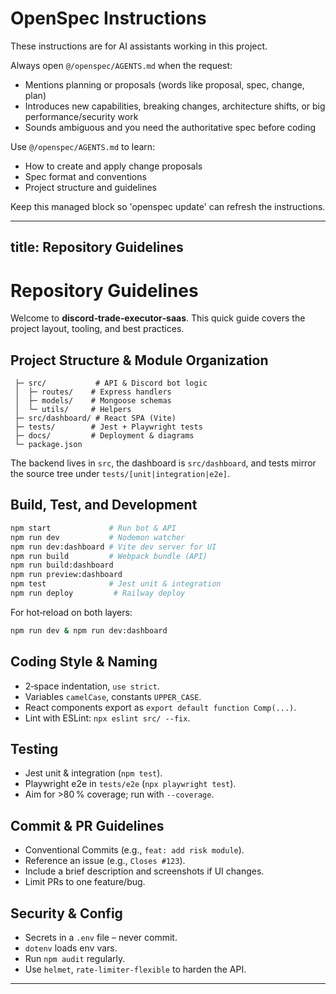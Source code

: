 <!-- OPENSPEC:START -->
# OpenSpec Instructions

These instructions are for AI assistants working in this project.

Always open `@/openspec/AGENTS.md` when the request:
- Mentions planning or proposals (words like proposal, spec, change, plan)
- Introduces new capabilities, breaking changes, architecture shifts, or big performance/security work
- Sounds ambiguous and you need the authoritative spec before coding

Use `@/openspec/AGENTS.md` to learn:
- How to create and apply change proposals
- Spec format and conventions
- Project structure and guidelines

Keep this managed block so 'openspec update' can refresh the instructions.

<!-- OPENSPEC:END -->

---
title: Repository Guidelines
---

# Repository Guidelines

Welcome to **discord‑trade‑executor‑saas**. This quick guide covers the
project layout, tooling, and best practices.

## Project Structure & Module Organization

```
 ├─ src/           # API & Discord bot logic
 │  ├─ routes/    # Express handlers
 │  ├─ models/    # Mongoose schemas
 │  └─ utils/     # Helpers
 ├─ src/dashboard/ # React SPA (Vite)
 ├─ tests/        # Jest + Playwright tests
 ├─ docs/         # Deployment & diagrams
 └─ package.json
```

The backend lives in `src`, the dashboard is `src/dashboard`, and tests
mirror the source tree under `tests/[unit|integration|e2e]`.

## Build, Test, and Development

```bash
npm start             # Run bot & API
npm run dev           # Nodemon watcher
npm run dev:dashboard # Vite dev server for UI
npm run build         # Webpack bundle (API)
npm run build:dashboard
npm run preview:dashboard
npm test              # Jest unit & integration
npm run deploy         # Railway deploy
```

For hot‑reload on both layers:

```bash
npm run dev & npm run dev:dashboard
```

## Coding Style & Naming

* 2‑space indentation, `use strict`.
* Variables `camelCase`, constants `UPPER_CASE`.
* React components export as `export default function Comp(...)`.
* Lint with ESLint: `npx eslint src/ --fix`.

## Testing

* Jest unit & integration (`npm test`).
* Playwright e2e in `tests/e2e` (`npx playwright test`).
* Aim for >80 % coverage; run with `--coverage`.

## Commit & PR Guidelines

* Conventional Commits (e.g., `feat: add risk module`).
* Reference an issue (e.g., `Closes #123`).
* Include a brief description and screenshots if UI changes.
* Limit PRs to one feature/bug.

## Security & Config

* Secrets in a `.env` file – never commit.
* `dotenv` loads env vars.
* Run `npm audit` regularly.
* Use `helmet`, `rate‑limiter‑flexible` to harden the API.

---

